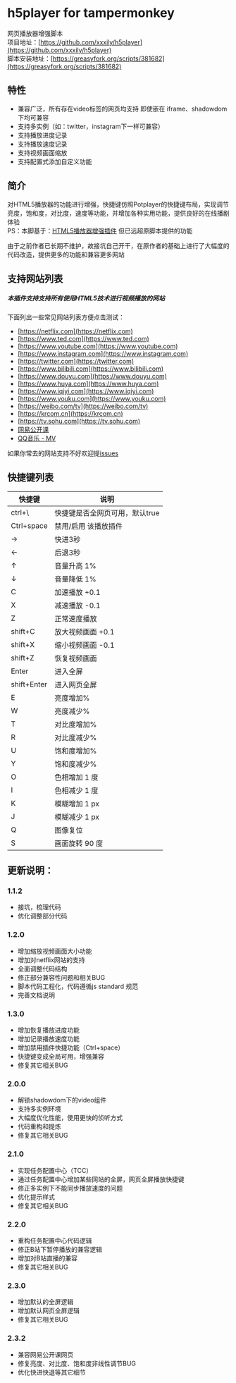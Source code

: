 # h5player for tampermonkey
网页播放器增强脚本  
项目地址：[https://github.com/xxxily/h5player](https://github.com/xxxily/h5player)  
脚本安装地址：[https://greasyfork.org/scripts/381682](https://greasyfork.org/scripts/381682)

## 特性
* 兼容广泛，所有存在video标签的网页均支持 即使嵌在 iframe、shadowdom下均可兼容
* 支持多实例（如：twitter，instagram下一样可兼容）
* 支持播放进度记录
* 支持播放速度记录
* 支持视频画面缩放
* 支持配置式添加自定义功能

## 简介

对HTML5播放器的功能进行增强，快捷键仿照Potplayer的快捷键布局，实现调节亮度，饱和度，对比度，速度等功能，并增加各种实用功能，提供良好的在线播剧体验  
PS：本脚基于：[HTML5播放器增强插件](https://greasyfork.org/users/49622)   但已远超原脚本提供的功能   

由于之前作者已长期不维护，故接坑自己开干，在原作者的基础上进行了大幅度的代码改造，提供更多的功能和兼容更多网站


## 支持网站列表

##### 本插件支持支持所有使用HTML5技术进行视频播放的网站

下面列出一些常见网站列表方便点击测试：
* [https://netflix.com](https://netflix.com)
* [https://www.ted.com](https://www.ted.com)
* [https://www.youtube.com](https://www.youtube.com)
* [https://www.instagram.com](https://www.instagram.com)
* [https://twitter.com](https://twitter.com)
* [https://www.bilibili.com](https://www.bilibili.com)
* [https://www.douyu.com](https://www.douyu.com)
* [https://www.huya.com](https://www.huya.com)
* [https://www.iqiyi.com](https://www.iqiyi.com)
* [https://www.youku.com](https://www.youku.com)
* [https://weibo.com/tv](https://weibo.com/tv)
* [https://krcom.cn](https://krcom.cn)
* [https://tv.sohu.com](https://tv.sohu.com)
* [网易公开课](https://open.163.com/ted)
* [QQ音乐 - MV](https://y.qq.com/portal/mv_lib.html)

如果你常去的网站支持不好欢迎提[issues](https://github.com/xxxily/h5player/issues)  

  
## 快捷键列表
|  快捷键   | 说明    |
| --- | --- |
| ctrl+\ | 快捷键是否全网页可用，默认true |
| Ctrl+space | 禁用/启用 该播放插件 |
| → | 快进3秒 |
| ← | 后退3秒 |
| ↑ | 音量升高 1% |
| ↓ | 音量降低 1% |
| C | 加速播放 +0.1 |
| X | 减速播放 -0.1 |
| Z | 正常速度播放 |
| shift+C | 放大视频画面 +0.1 |
| shift+X | 缩小视频画面 -0.1 |
| shift+Z | 恢复视频画面 |
| Enter | 进入全屏 |
| shift+Enter | 进入网页全屏 |
| E | 亮度增加% |
| W | 亮度减少% |
| T | 对比度增加% |
| R | 对比度减少% |
| U | 饱和度增加% |
| Y | 饱和度减少% |
| O | 色相增加 1 度 |
| I | 色相减少 1 度 |
| K | 模糊增加 1 px |
| J | 模糊减少 1 px |
| Q | 图像复位 |
| S | 画面旋转 90 度 |

## 更新说明：

### 1.1.2
* 接坑，梳理代码
* 优化调整部分代码

### 1.2.0
* 增加缩放视频画面大小功能
* 增加对netflix网站的支持
* 全面调整代码结构
* 修正部分兼容性问题和相关BUG
* 脚本代码工程化，代码遵循js standard 规范
* 完善文档说明

### 1.3.0
* 增加恢复播放进度功能
* 增加记录播放速度功能
* 增加禁用插件快捷功能（Ctrl+space）
* 快捷键变成全局可用，增强兼容
* 修复其它相关BUG


### 2.0.0
* 解锁shadowdom下的video组件
* 支持多实例环境
* 大幅度优化性能，使用更快的侦听方式
* 代码重构和提炼
* 修复其它相关BUG

### 2.1.0
* 实现任务配置中心（TCC）
* 通过任务配置中心增加某些网站的全屏，网页全屏播放快捷键
* 修正多实例下不能同步播放速度的问题
* 优化提示样式
* 修复其它相关BUG

### 2.2.0
* 重构任务配置中心代码逻辑
* 修正B站下暂停播放的兼容逻辑
* 增加对B站直播的兼容
* 修复其它相关BUG

### 2.3.0
* 增加默认的全屏逻辑
* 增加默认网页全屏逻辑
* 修复其它相关BUG

### 2.3.2
* 兼容网易公开课网页
* 修复亮度、对比度、饱和度非线性调节BUG
* 优化快进快退等其它细节
